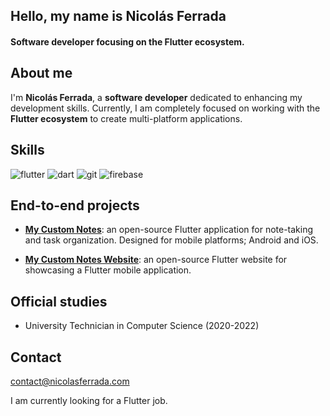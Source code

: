 ## Hello, my name is Nicolás Ferrada
#### **Software developer focusing on the Flutter ecosystem.**

## About me
I'm **Nicolás Ferrada**, a **software developer** dedicated to enhancing my development skills. Currently, I am completely focused on working with the **Flutter ecosystem** to create multi-platform applications.

## Skills
![flutter](https://img.shields.io/badge/Flutter-02569B?style=for-the-badge&logo=flutter&logoColor=white) 
![dart](https://img.shields.io/badge/Dart-0175C2?style=for-the-badge&logo=dart&logoColor=white)
![git](https://img.shields.io/badge/GIT-E44C30?style=for-the-badge&logo=git&logoColor=white)
![firebase](https://img.shields.io/badge/Firebase-yellow?style=for-the-badge&logo=Firebase&logoColor=white)


## End-to-end projects
- **[My Custom Notes](https://github.com/nicolas-ferrada/mycustomnotes)**: an open-source Flutter application for note-taking and task organization. Designed for mobile platforms; Android and iOS.

- **[My Custom Notes Website](https://github.com/nicolas-ferrada/mycustomnotes_website)**: an open-source Flutter website for showcasing a Flutter mobile application.

## Official studies
- University Technician in Computer Science (2020-2022)

## Contact
contact@nicolasferrada.com

 I am currently looking for a Flutter job.